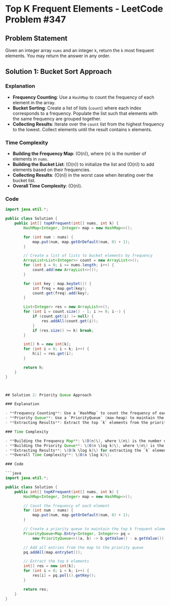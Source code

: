 # Top K Frequent Elements - LeetCode Problem #347

## Problem Statement

Given an integer array `nums` and an integer `k`, return the `k` most frequent elements. You may return the answer in any order.

## Solution 1: Bucket Sort Approach

### Explanation

- **Frequency Counting**: Use a `HashMap` to count the frequency of each element in the array.
- **Bucket Sorting**: Create a list of lists (`count`) where each index corresponds to a frequency. Populate the list such that elements with the same frequency are grouped together.
- **Collecting Results**: Iterate over the `count` list from the highest frequency to the lowest. Collect elements until the result contains `k` elements.

### Time Complexity

- **Building the Frequency Map**: \(O(n)\), where \(n\) is the number of elements in `nums`.
- **Building the Bucket List**: \(O(n)\) to initialize the list and \(O(n)\) to add elements based on their frequencies.
- **Collecting Results**: \(O(n)\) in the worst case when iterating over the bucket list.
- **Overall Time Complexity**: \(O(n)\).

### Code

```java
import java.util.*;

public class Solution {
    public int[] topKFrequent(int[] nums, int k) {
        HashMap<Integer, Integer> map = new HashMap<>();

        for (int num : nums) {
            map.put(num, map.getOrDefault(num, 0) + 1);
        }

        // Create a list of lists to bucket elements by frequency
        ArrayList<List<Integer>> count = new ArrayList<>();
        for (int i = 0; i <= nums.length; i++) {
            count.add(new ArrayList<>());
        }

        for (int key : map.keySet()) {
            int freq = map.get(key);
            count.get(freq).add(key);
        }

        List<Integer> res = new ArrayList<>();
        for (int i = count.size() - 1; i >= 0; i--) {
            if (count.get(i) != null) {
                res.addAll(count.get(i));
            }
            if (res.size() >= k) break;
        }

        int[] h = new int[k];
        for (int i = 0; i < k; i++) {
            h[i] = res.get(i);
        }

        return h;
    }
}



## Solution 2: Priority Queue Approach

### Explanation

- **Frequency Counting**: Use a `HashMap` to count the frequency of each element in the array.
- **Priority Queue**: Use a `PriorityQueue` (max-heap) to maintain the top `k` frequent elements. The heap is ordered by frequency in descending order. The `PriorityQueue` is implemented with a comparator that prioritizes higher frequencies.
- **Extracting Results**: Extract the top `k` elements from the priority queue, which will be the most frequent elements.

### Time Complexity

- **Building the Frequency Map**: \(O(n)\), where \(n\) is the number of elements in `nums`.
- **Building the Priority Queue**: \(O(n \log k)\), where \(n\) is the number of elements and \(k\) is the size of the heap.
- **Extracting Results**: \(O(k \log k)\) for extracting the `k` elements from the priority queue.
- **Overall Time Complexity**: \(O(n \log k)\).

### Code

```java
import java.util.*;

public class Solution {
    public int[] topKFrequent(int[] nums, int k) {
        HashMap<Integer, Integer> map = new HashMap<>();

        // Count the frequency of each element
        for (int num : nums) {
            map.put(num, map.getOrDefault(num, 0) + 1);
        }

        // Create a priority queue to maintain the top k frequent elements
        PriorityQueue<Map.Entry<Integer, Integer>> pq = 
            new PriorityQueue<>((a, b) -> b.getValue() - a.getValue());

        // Add all entries from the map to the priority queue
        pq.addAll(map.entrySet());

        // Extract the top k elements
        int[] res = new int[k];
        for (int i = 0; i < k; i++) {
            res[i] = pq.poll().getKey();
        }

        return res;
    }
}

